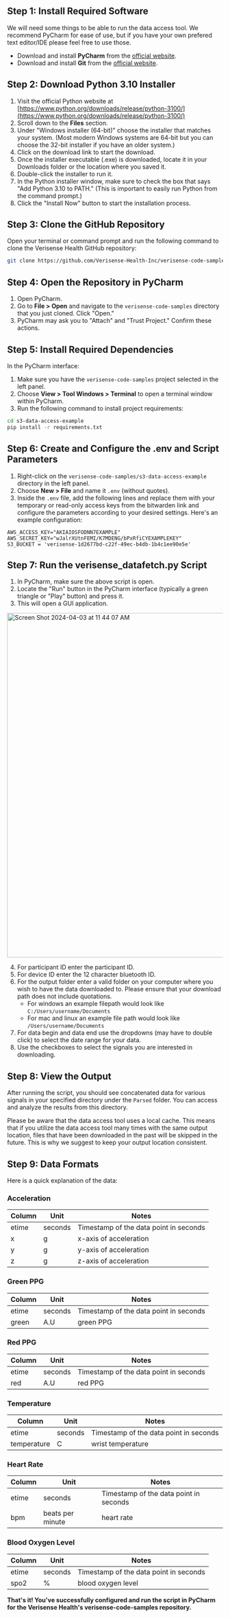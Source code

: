 ## Step 1: Install Required Software

We will need some things to be able to run the data access tool.  We recommend PyCharm for ease of use, but if you have your own prefered text editor/IDE please feel free to use those.
- Download and install **PyCharm** from the [official website](https://www.jetbrains.com/pycharm/download/).
- Download and install **Git** from the [official website](https://git-scm.com/downloads).

## Step 2: Download Python 3.10 Installer

1. Visit the official Python website at [https://www.python.org/downloads/release/python-3100/](https://www.python.org/downloads/release/python-3100/)
2. Scroll down to the **Files** section.
3. Under "Windows installer (64-bit)" choose the installer that matches your system. (Most modern Windows systems are 64-bit but you can choose the 32-bit installer if you have an older system.)
4. Click on the download link to start the download.
5. Once the installer executable (.exe) is downloaded, locate it in your Downloads folder or the location where you saved it.
6. Double-click the installer to run it.
7. In the Python installer window, make sure to check the box that says "Add Python 3.10 to PATH." (This is important to easily run Python from the command prompt.)
8. Click the "Install Now" button to start the installation process.

## Step 3: Clone the GitHub Repository

Open your terminal or command prompt and run the following command to clone the Verisense Health GitHub repository:

```bash
git clone https://github.com/Verisense-Health-Inc/verisense-code-samples.git
```

## Step 4: Open the Repository in PyCharm

1. Open PyCharm.
2. Go to **File > Open** and navigate to the `verisense-code-samples` directory that you just cloned. Click "Open."
3. PyCharm may ask you to "Attach" and "Trust Project." Confirm these actions.

## Step 5: Install Required Dependencies

In the PyCharm interface:

1. Make sure you have the `verisense-code-samples` project selected in the left panel.
2. Choose **View > Tool Windows > Terminal** to open a terminal window within PyCharm.
3. Run the following command to install project requirements:

```bash
cd s3-data-access-example
pip install -r requirements.txt
```

## Step 6: Create and Configure the .env and Script Parameters

1. Right-click on the `verisense-code-samples/s3-data-access-example` directory in the left panel.
2. Choose **New > File** and name it `.env` (without quotes).
3. Inside the `.env` file, add the following lines and replace them with your temporary or read-only access keys from the bitwarden link and configure the parameters according to your desired settings. Here's an example configuration:

```
AWS_ACCESS_KEY="AKIAIOSFODNN7EXAMPLE"
AWS_SECRET_KEY="wJalrXUtnFEMI/K7MDENG/bPxRfiCYEXAMPLEKEY"
S3_BUCKET = 'verisense-1d2677bd-c22f-49ec-b4db-1b4c1ee90e5e'
```

## Step 7: Run the verisense_datafetch.py Script

1. In PyCharm, make sure the above script is open.
2. Locate the "Run" button in the PyCharm interface (typically a green triangle or "Play" button) and press it.
3. This will open a GUI application.

<img width="804" alt="Screen Shot 2024-04-03 at 11 44 07 AM" src="https://github.com/Verisense-Health-Inc/verisense-code-samples/s3-data-access-example/assets/162383276/bbe20c97-3913-415a-adf6-53da2105da70">

4. For participant ID enter the participant ID.
5. For device ID enter the 12 character bluetooth ID.
6. For the output folder enter a valid folder on your computer where you wish to have the data downloaded to.  Please ensure that your download path does not include quotations.
   - For windows an example filepath would look like `C:/Users/username/Documents`
   - For mac and linux an example file path would look like `/Users/username/Documents`
8. For data begin and data end use the dropdowns (may have to double click) to select the date range for your data.
9. Use the checkboxes to select the signals you are interested in downloading.
## Step 8: View the Output

After running the script, you should see concatenated data for various signals in your specified directory under the `Parsed` folder. You can access and analyze the results from this directory.

Please be aware that the data access tool uses a local cache.  This means that if you utilize the data access tool many times with the same output location, files that have been downloaded in the past will be skipped in the future.  This is why we suggest to keep your output location consistent.

## Step 9: Data Formats

Here is a quick explanation of the data:

### Acceleration
| Column | Unit | Notes |
| --- | --- | --- |
| etime | seconds | Timestamp of the data point in seconds |
| x | g | x-axis of acceleration |
| y | g | y-axis of acceleration |
| z | g | z-axis of acceleration |

### Green PPG
| Column | Unit | Notes |
| --- | --- | --- |
| etime | seconds | Timestamp of the data point in seconds |
| green | A.U | green PPG |

### Red PPG
| Column | Unit | Notes |
| --- | --- | --- |
| etime | seconds | Timestamp of the data point in seconds |
| red | A.U | red PPG |

### Temperature
| Column | Unit | Notes |
| --- | --- | --- |
| etime | seconds | Timestamp of the data point in seconds |
| temperature | C | wrist temperature |

### Heart Rate
| Column | Unit | Notes |
| --- | --- | --- |
| etime | seconds | Timestamp of the data point in seconds |
| bpm | beats per minute | heart rate |

### Blood Oxygen Level
| Column | Unit | Notes |
| --- | --- | --- |
| etime | seconds | Timestamp of the data point in seconds |
| spo2 | % | blood oxygen level |

**That's it! You've successfully configured and run the script in PyCharm for the Verisense Health's verisense-code-samples repository.**
